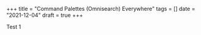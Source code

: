 +++
title = "Command Palettes (Omnisearch) Everywhere"
tags = []
date = "2021-12-04"
draft = true
+++

Test 1
